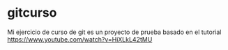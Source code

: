 # gitcurso
Mi ejercicio de curso de git
es un proyecto de prueba basado en el tutorial  https://www.youtube.com/watch?v=HiXLkL42tMU
